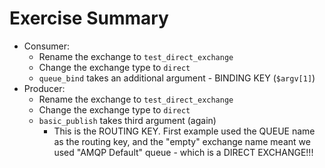 Exercise Summary
================

 - Consumer:
    - Rename the exchange to `test_direct_exchange`
    - Change the exchange type to `direct`
    - `queue_bind` takes an additional argument - BINDING KEY (`$argv[1]`)
 - Producer:
    - Rename the exchange to `test_direct_exchange`
    - Change the exchange type to `direct`
    - `basic_publish` takes third argument (again)
       - This is the ROUTING KEY. First example used the QUEUE name as the
         routing key, and the "empty" exchange name meant we used "AMQP Default"
         queue - which is a DIRECT EXCHANGE!!!
